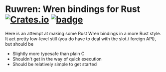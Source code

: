 # Ruwren: Wren bindings for Rust [![Crates.io](https://img.shields.io/crates/v/ruwren)](https://crates.io/crates/ruwren) [![badge](https://docs.rs/ruwren/badge.svg)](https://docs.rs/ruwren/)

Here is an attempt at making some Rust Wren bindings in a more Rust style.
It act pretty low-level still (you do have to deal with the slot / foreign API), but should be 

- Slightly more typesafe than plain C
- Shouldn't get in the way of quick execution
- Should be relatively simple to get started